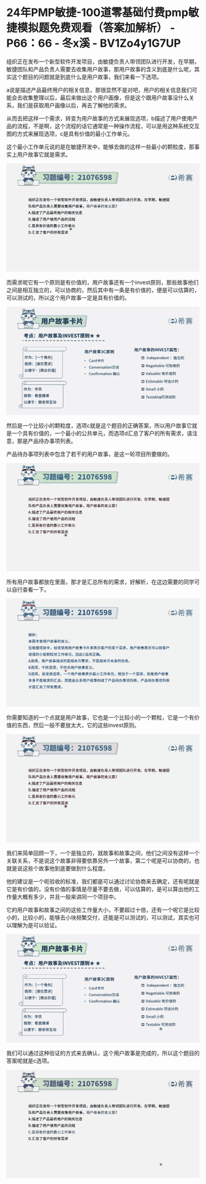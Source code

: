 # 24年PMP敏捷-100道零基础付费pmp敏捷模拟题免费观看（答案加解析） - P66：66 - 冬x溪 - BV1Zo4y1G7UP

组织正在发布一个新型软件开发项目，由敏捷负责人带领团队进行开发，在早期，敏捷团队和产品负责人需要去收集用户故事，那用户故事的含义到底是什么呢，其实这个题目的问题就是到底什么是用户故事，我们来看一下选项。

a说是描述产品最终用户的相关信息，那很显然不是对吧，用户的相关信息我们可能会去收集整理以后，最后来做出这个用户画像，但是这个跟用户故事没什么关系，我们是获取用户画像以后，再去了解他的需求。

从而去把这样一个需求，转变为用户故事的方式来展现选项，b描述了用户使用产品的流程，不是啊，这个流程的话它通常是一种操作流程，可以是用这种系统交互图的方式来展现选项，c是具有价值的最小工作单元。

这个最小工作单元说的是在敏捷开发中，能够去做的这样一些最小的颗粒度，那事实上用户故事它就是需求。

![](img/7a6f944faa6763193185d5ad6b104b32_1.png)

而需求呢它有一个原则是有价值的，用户故事还有一个invest原则，那些故事他们之间是相互独立的，可以协商的，然后其中有一条是有价值的，便是可以估算的，可以测试的，所以这个用户故事一定是具有价值的。



![](img/7a6f944faa6763193185d5ad6b104b32_3.png)

然后是一个比较小的颗粒度，选项c就是这个题目的正确答案，所以用户故事它就是一个具有价值的，一个最小的公共单元，而选项d汇总了客户的所有需求，请注意，那是产品待办事项列表。

产品待办事项列表中包含了若干的用户故事，是这一轮项目所要做的。

![](img/7a6f944faa6763193185d5ad6b104b32_5.png)

所有用户故事都放在里面，那才是汇总所有的需求，好解析，在这边需要的同学可以自行查看一下。

![](img/7a6f944faa6763193185d5ad6b104b32_7.png)

你需要知道的一个点就是用户故事，它也是一个比较小的一个颗粒，它是一个有价值的东西，然后一般不要放太大，它的这些invest原则。



![](img/7a6f944faa6763193185d5ad6b104b32_9.png)

我们来简单回顾一下，一个是独立的，就故事和故事之间，他们之间没有这样一个关联关系，不是说这个故事非得要依靠另外一个故事，第二个呢是可以协商的，也就是说这些个故事他到底要做到什么程度。

他的建议是一个呃验收的标准，我们都是可以通过讨论协商来去确定，还有呢就是它是有价值的，没有价值的事情是尽量不要去做，可以估算的，是可以算出他的工作量大概有多少，并且一般来讲同一个项目中。

它的用户故事和故事之间的这些工作量大小，不要超过十倍，还有一个呢它是比较小的，比较小的，能够去小块频繁交付，还能是可以测试的，可以测试，其实也可以理解为是可以验证。



![](img/7a6f944faa6763193185d5ad6b104b32_11.png)

我们可以通过这种验证的方式来去确认，这个用户故事是完成的，所以这个题目的答案呢就是c选项。

![](img/7a6f944faa6763193185d5ad6b104b32_13.png)